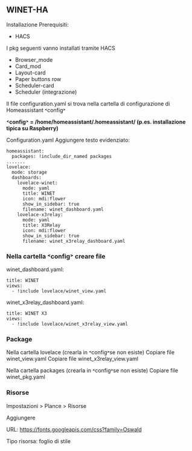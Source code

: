 ## WINET-HA

Installazione 
Prerequisiti: 
-	HACS
  
I pkg seguenti vanno installati tramite HACS
-	Browser_mode
-	Card_mod
-	Layout-card
- Paper buttons row
-	Scheduler-card
-	Scheduler (integrazione)
  
Il file configuration.yaml si trova nella cartella di configurazione di Homeassistant ˂config˃

**˂config˃ = /home/homeassistant/.homeassistant/ (p.es.  installazione tipica su Raspberry)**

Configuration.yaml
Aggiungere testo evidenziato:

```
homeassistant:
  packages: !include_dir_named packages
.......
lovelace:
  mode: storage
  dashboards:
    lovelace-winet:
      mode: yaml
      title: WINET
      icon: mdi:flower
      show_in_sidebar: true
      filename: winet_dashboard.yaml
    lovelace-x3relay:
      mode: yaml
      title: X3Relay
      icon: mdi:flower
      show_in_sidebar: true
      filename: winet_x3relay_dashboard.yaml
```
 


### Nella cartella ˂config˃ creare  file 
winet_dashboard.yaml:
```
title: WINET
views:
  - !include lovelace/winet_view.yaml
```

winet_x3relay_dashboard.yaml:
```
title: WINET X3
views:
  - !include lovelace/winet_x3relay_view.yaml
```
 
### Package
Nella cartella lovelace  (crearla in ˂config˃se non esiste)
Copiare file winet_view.yaml 
Copiare file winet_x3relay_view.yaml

Nella cartella packages (crearla in ˂config˃se non esiste)
Copiare file winet_pkg.yaml
 
### Risorse
Impostazioni > Plance > Risorse

Aggiungere 

URL: https://fonts.googleapis.com/css?family=Oswald

Tipo risorsa: foglio di stile

 
